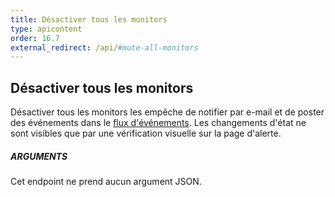 ```yaml
---
title: Désactiver tous les monitors
type: apicontent
order: 16.7
external_redirect: /api/#mute-all-monitors
---
```


## Désactiver tous les monitors
Désactiver tous les monitors les empêche de notifier par e-mail et de poster des événements dans le [flux d'événements](/graphing/event_stream/). Les changements d'état ne sont visibles que par une vérification visuelle sur la page d'alerte.

##### ARGUMENTS

Cet endpoint ne prend aucun argument JSON.